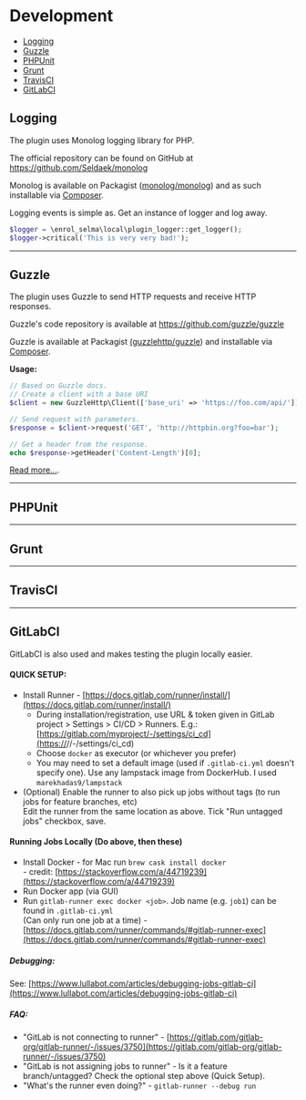 # Development

- [Logging](#logging)
- [Guzzle](#guzzle)
- [PHPUnit](#phpunit)
- [Grunt](#grunt)
- [TravisCI](#travisci)
- [GitLabCI](#gitlabci)

## Logging

The plugin uses Monolog logging library for PHP.

The official repository can be found on GitHub at https://github.com/Seldaek/monolog

Monolog is available on Packagist ([monolog/monolog](http://packagist.org/packages/monolog/monolog))
and as such installable via [Composer](http://getcomposer.org/).

Logging events is simple as. Get an instance of logger and log away.
```php
$logger = \enrol_selma\local\plugin_logger::get_logger();
$logger->critical('This is very very bad!');
```
___
## Guzzle

The plugin uses Guzzle to send HTTP requests and receive HTTP responses.

Guzzle's code repository is available at https://github.com/guzzle/guzzle

Guzzle is available at Packagist [(guzzlehttp/guzzle](https://packagist.org/packages/guzzlehttp/guzzle))
and installable via [Composer](http://getcomposer.org/).

**Usage:**
```php
// Based on Guzzle docs.
// Create a client with a base URI
$client = new GuzzleHttp\Client(['base_uri' => 'https://foo.com/api/']);

// Send request with parameters.
$response = $client->request('GET', 'http://httpbin.org?foo=bar');

// Get a header from the response.
echo $response->getHeader('Content-Length')[0];
```

[Read more...](https://readthedocs.org/projects/guzzle/).
___
## PHPUnit
___
## Grunt
___
## TravisCI
___
## GitLabCI
GitLabCI is also used and makes testing the plugin locally easier.

#### QUICK SETUP:
* Install Runner - [https://docs.gitlab.com/runner/install/](https://docs.gitlab.com/runner/install/)
  * During installation/registration, use URL & token given in GitLab project > Settings > CI/CD > Runners. E.g.:<br>
    [https://gitlab.com/myproject/-/settings/ci_cd](https://<gitlabdomain>/<project>/-/settings/ci_cd)
  * Choose `docker` as executor (or whichever you prefer)
  * You may need to set a default image (used if `.gitlab-ci.yml` doesn't specify one). Use any lampstack image from DockerHub. I used `marekhadas9/lampstack`
* (Optional) Enable the runner to also pick up jobs without tags (to run jobs for feature branches, etc)<br>
  Edit the runner from the same location as above. Tick "Run untagged jobs" checkbox, save.

#### Running Jobs Locally (Do above, then these)
* Install Docker - for Mac run `brew cask install docker`<br>- credit: [https://stackoverflow.com/a/44719239](https://stackoverflow.com/a/44719239)
* Run Docker app (via GUI)
* Run `gitlab-runner exec docker <job>`. Job name (e.g. `job1`) can be found in `.gitlab-ci.yml`<br>
  (Can only run one job at a time) - [https://docs.gitlab.com/runner/commands/#gitlab-runner-exec](https://docs.gitlab.com/runner/commands/#gitlab-runner-exec)
  
##### Debugging:
See: [https://www.lullabot.com/articles/debugging-jobs-gitlab-ci](https://www.lullabot.com/articles/debugging-jobs-gitlab-ci)

##### FAQ:
* "GitLab is not connecting to runner" - [https://gitlab.com/gitlab-org/gitlab-runner/-/issues/3750](https://gitlab.com/gitlab-org/gitlab-runner/-/issues/3750)
* "GitLab is not assigning jobs to runner" - Is it a feature branch/untagged? Check the optional step above (Quick Setup).
* "What's the runner even doing?" - `gitlab-runner --debug run`
